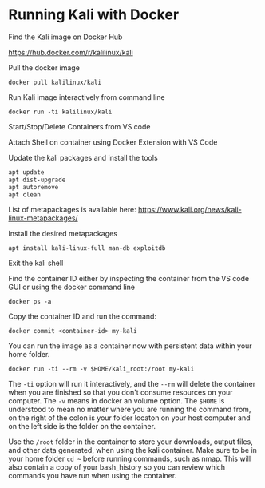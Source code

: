 # Running Kali with Docker

Find the Kali image on Docker Hub

https://hub.docker.com/r/kalilinux/kali

Pull the docker image

`docker pull kalilinux/kali`

Run Kali image interactively from command line

`docker run -ti kalilinux/kali`

Start/Stop/Delete Containers from VS code

Attach Shell on container using Docker Extension with VS Code

Update the kali packages and install the tools

```bash
apt update
apt dist-upgrade
apt autoremove
apt clean
```

List of metapackages is available here: https://www.kali.org/news/kali-linux-metapackages/

Install the desired metapackages

`apt install kali-linux-full man-db exploitdb`

Exit the kali shell

Find the container ID either by inspecting the container from the VS code GUI or using the docker command line

`docker ps -a`

Copy the container ID and run the command:

`docker commit <container-id> my-kali`

You can run the image as a container now with persistent data within your home folder.

`docker run -ti --rm -v $HOME/kali_root:/root my-kali`

The `-ti` option will run it interactively, and the `--rm` will delete the container when you are finished so that you don't consume resources on your computer. The `-v` means in docker an volume option. The `$HOME` is understood to mean no matter where you are running the command from, on the right of the colon is your folder locaton on your host computer and on the left side is the folder on the container.

Use the `/root` folder in the container to store your downloads, output files, and other data generated, when using the kali container. Make sure to be in your home folder `cd ~` before running commands, such as nmap. This will also contain a copy of your bash_history so you can review which commands you have run when using the container.